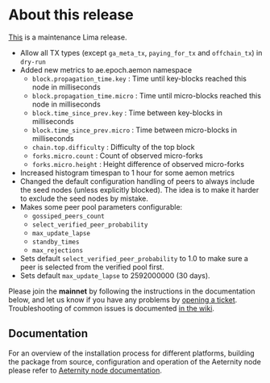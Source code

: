 # About this release

[This](https://github.com/aeternity/aeternity/releases/tag/v5.3.0) is a maintenance Lima release.

* Allow all TX types (except `ga_meta_tx`, `paying_for_tx` and `offchain_tx`) in `dry-run`
* Added new metrics to ae.epoch.aemon namespace
    * `block.propagation_time.key`   : Time until key-blocks reached this node in milliseconds
    * `block.propagation_time.micro` : Time until micro-blocks reached this node in milliseconds
    * `block.time_since_prev.key`    : Time between key-blocks in milliseconds
    * `block.time_since_prev.micro`  : Time between micro-blocks in milliseconds
    * `chain.top.difficulty`         : Difficulty of the top block
    * `forks.micro.count`            : Count of observed micro-forks
    * `forks.micro.height`           : Height difference of observed micro-forks
* Increased histogram timespan to 1 hour for some aemon metrics
* Changed the default configuration handling of peers to always include the
  seed nodes (unless explicitly blocked). The idea is to make it harder to
  exclude the seed nodes by mistake.
* Makes some peer pool parameters configurable:
    * `gossiped_peers_count`
    * `select_verified_peer_probability`
    * `max_update_lapse`
    * `standby_times`
    * `max_rejections`
* Sets default `select_verified_peer_probability` to 1.0 to make sure a peer is selected from the verified pool first.
* Sets default `max_update_lapse` to 2592000000 (30 days).

Please join the **mainnet** by following the instructions in the documentation below,
and let us know if you have any problems by [opening a ticket](https://github.com/aeternity/aeternity/issues).
Troubleshooting of common issues is documented [in the wiki](https://github.com/aeternity/aeternity/wiki/Troubleshooting).

## Documentation

For an overview of the installation process for different platforms,
building the package from source, configuration and operation of the Aeternity
node please refer to [Aeternity node documentation](https://docs.aeternity.io/).
